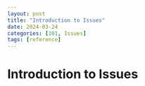 ```yaml
---
layout: post
title: "Introduction to Issues"
date: 2024-03-24
categories: [101, Issues]
tags: [reference]
---
```


# Introduction to Issues

